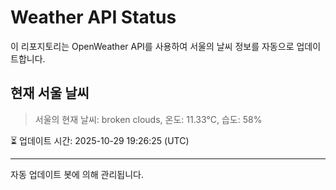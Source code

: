 
# Weather API Status

이 리포지토리는 OpenWeather API를 사용하여 서울의 날씨 정보를 자동으로 업데이트합니다.

## 현재 서울 날씨
> 서울의 현재 날씨: broken clouds, 온도: 11.33°C, 습도: 58%

⏳ 업데이트 시간: 2025-10-29 19:26:25 (UTC)

---
자동 업데이트 봇에 의해 관리됩니다.
